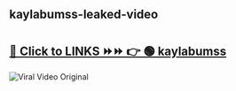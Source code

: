 
 ## kaylabumss-leaked-video 

# <h2><a href="https://clipsfans.com/kaylabumss&ref=git">🔗 Click to LINKS ⏩⏩ 👉 🟢 kaylabumss </a></h2>

<a href="https://clipsfans.com/kaylabumss&ref=git" rel="nofollow" data-target="animated-image.originalLink"><img src="https://i.ibb.co.com/xMMVF88/686577567.gif" alt="Viral Video Original" style="max-width: 100%; display: inline-block;" data-target="animated-image.originalImage"></a>
